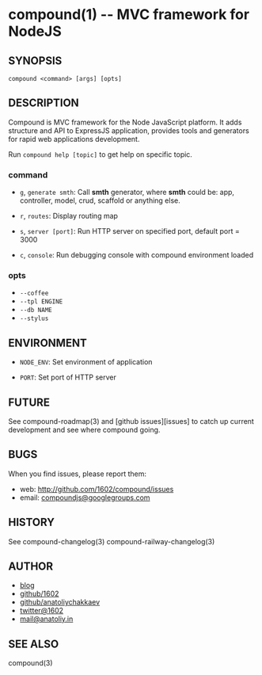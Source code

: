 compound(1) -- MVC framework for NodeJS
=======================================

## SYNOPSIS

    compound <command> [args] [opts]

## DESCRIPTION

Compound is MVC framework for the Node JavaScript platform. It adds structure
and API to ExpressJS application, provides tools and generators for rapid
web applications development.

Run `compound help [topic]` to get help on specific topic.

### command

* `g`, `generate smth`:
  Call **smth** generator, where **smth** could be: app, controller, model, crud,
  scaffold or anything else.

* `r`, `routes`:
  Display routing map

* `s`, `server [port]`:
  Run HTTP server on specified port, default port = 3000

* `c`, `console`:
  Run debugging console with compound environment loaded

### opts

* `--coffee`
* `--tpl ENGINE`
* `--db NAME`
* `--stylus`

## ENVIRONMENT

* `NODE_ENV`:
  Set environment of application

* `PORT`:
  Set port of HTTP server

## FUTURE

See compound-roadmap(3) and [github issues][issues] to catch up current
development and see where compound going.

## BUGS

When you find issues, please report them:

* web:
  <http://github.com/1602/compound/issues>
* email:
  <compoundjs@googlegroups.com>

## HISTORY

See compound-changelog(3) compound-railway-changelog(3)

## AUTHOR

* [blog](http://anatoliy.in/)
* [github/1602](https://github.com/1602/)
* [github/anatoliychakkaev](https://github.com/anatoliychakkaev/)
* [twitter@1602](http://twitter.com/1602)
* <mail@anatoliy.in>

## SEE ALSO

compound(3)
